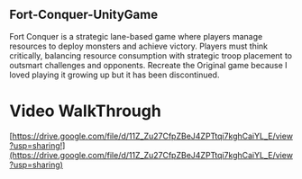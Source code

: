 ## Fort-Conquer-UnityGame
Fort Conquer is a strategic lane-based game where players manage resources to deploy monsters and achieve victory. Players must think critically, balancing resource consumption with strategic troop placement to outsmart challenges and opponents. Recreate the Original game because I loved playing it growing up but it has been discontinued.

# Video WalkThrough
[https://drive.google.com/file/d/11Z_Zu27CfpZBeJ4ZPTtqi7kghCaiYL_E/view?usp=sharing!](https://drive.google.com/file/d/11Z_Zu27CfpZBeJ4ZPTtqi7kghCaiYL_E/view?usp=sharing)

